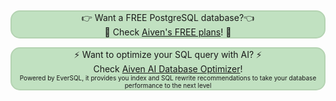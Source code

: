 &nbsp;<p style="background: #C1E1C1;border: 2px solid #b4d3b2;border-radius: 15px;text-align: center;">👉 Want a FREE PostgreSQL database?👈<br>🦀 Check <a href="https://go.aiven.io/francesco-signup">Aiven's FREE plans</a>! 🦀 </p>
<p style="background: #C1E1C1;border: 2px solid #b4d3b2;border-radius: 15px;text-align: center;">
⚡️ Want to optimize your SQL query with AI? ⚡️ <br>
Check  <a href="https://go.aiven.io/ft-ai-db-optimizer">Aiven AI Database Optimizer</a>! <br><font size=1>Powered by EverSQL, it provides you index and SQL rewrite recommendations to take your database performance to the next level</font>
</p>
